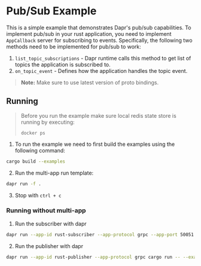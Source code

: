 # Pub/Sub Example

This is a simple example that demonstrates Dapr's pub/sub capabilities. To implement pub/sub in your rust application, you need to implement `AppCallback` server for subscribing to events. Specifically, the following two methods need to be implemented for pub/sub to work:

1. `list_topic_subscriptions` - Dapr runtime calls this method to get list of topics the application is subscribed to.
2. `on_topic_event` - Defines how the application handles the topic event.

> **Note:** Make sure to use latest version of proto bindings.

## Running

> Before you run the example make sure local redis state store is running by executing:
> ```
> docker ps
> ```

1. To run the example we need to first build the examples using the following command:

<!-- STEP
name: Build
background: false
sleep: 30
timeout: 60
-->

```bash
cargo build --examples
```

<!-- END_STEP -->

2. Run the multi-app run template:

<!-- STEP
name: Run Subscriber
output_match_mode: substring
match_order: sequential
expected_stdout_lines:
  - '== APP - rust-subscriber == Topic A - Order {'
  - '== APP - rust-subscriber ==     order_number: 0,'
  - '== APP - rust-subscriber ==     order_details: "Count is 0",'
  - '== APP - rust-subscriber == }'
  - '== APP - rust-subscriber == Topic A - Order {'
  - '== APP - rust-subscriber ==     order_number: 1,'
  - '== APP - rust-subscriber ==     order_details: "Count is 1",'
  - '== APP - rust-subscriber == }'
  - '== APP - rust-subscriber == Topic A - Order {'
  - '== APP - rust-subscriber ==     order_number: 2,'
  - '== APP - rust-subscriber ==     order_details: "Count is 2",'
  - '== APP - rust-subscriber == }'
  - '== APP - rust-subscriber == Topic A - Order {'
  - '== APP - rust-subscriber ==     order_number: 3,'
  - '== APP - rust-subscriber ==     order_details: "Count is 3",'
  - '== APP - rust-subscriber == }'
  - '== APP - rust-subscriber == Topic A - Order {'
  - '== APP - rust-subscriber ==     order_number: 4,'
  - '== APP - rust-subscriber ==     order_details: "Count is 4",'
  - '== APP - rust-subscriber == }'
  - '== APP - rust-subscriber == Topic A - Order {'
  - '== APP - rust-subscriber ==     order_number: 5,'
  - '== APP - rust-subscriber ==     order_details: "Count is 5",'
  - '== APP - rust-subscriber == }'
  - '== APP - rust-subscriber == Topic A - Order {'
  - '== APP - rust-subscriber ==     order_number: 6,'
  - '== APP - rust-subscriber ==     order_details: "Count is 6",'
  - '== APP - rust-subscriber == }'
  - '== APP - rust-subscriber == Topic A - Order {'
  - '== APP - rust-subscriber ==     order_number: 7,'
  - '== APP - rust-subscriber ==     order_details: "Count is 7",'
  - '== APP - rust-subscriber == }'
  - '== APP - rust-subscriber == Topic A - Order {'
  - '== APP - rust-subscriber ==     order_number: 8,'
  - '== APP - rust-subscriber ==     order_details: "Count is 8",'
  - '== APP - rust-subscriber == }'
  - '== APP - rust-subscriber == Topic A - Order {'
  - '== APP - rust-subscriber ==     order_number: 9,'
  - '== APP - rust-subscriber ==     order_details: "Count is 9",'
  - '== APP - rust-subscriber == }'
  - '== APP - rust-subscriber == Topic B - Refund {'
  - '== APP - rust-subscriber ==     order_number: 0,'
  - '== APP - rust-subscriber ==     refund_amount: 1200,'
  - '== APP - rust-subscriber == }'
  - '== APP - rust-subscriber == Topic B - Refund {'
  - '== APP - rust-subscriber ==     order_number: 1,'
  - '== APP - rust-subscriber ==     refund_amount: 1200,'
  - '== APP - rust-subscriber == }'
  - '== APP - rust-subscriber == Topic B - Refund {'
  - '== APP - rust-subscriber ==     order_number: 2,'
  - '== APP - rust-subscriber ==     refund_amount: 1200,'
  - '== APP - rust-subscriber == }'
  - '== APP - rust-subscriber == Topic B - Refund {'
  - '== APP - rust-subscriber ==     order_number: 3,'
  - '== APP - rust-subscriber ==     refund_amount: 1200,'
  - '== APP - rust-subscriber == }'
  - '== APP - rust-subscriber == Topic B - Refund {'
  - '== APP - rust-subscriber ==     order_number: 4,'
  - '== APP - rust-subscriber ==     refund_amount: 1200,'
  - '== APP - rust-subscriber == }'
  - '== APP - rust-subscriber == Topic B - Refund {'
  - '== APP - rust-subscriber ==     order_number: 5,'
  - '== APP - rust-subscriber ==     refund_amount: 1200,'
  - '== APP - rust-subscriber == }'
  - '== APP - rust-subscriber == Topic B - Refund {'
  - '== APP - rust-subscriber ==     order_number: 6,'
  - '== APP - rust-subscriber ==     refund_amount: 1200,'
  - '== APP - rust-subscriber == }'
  - '== APP - rust-subscriber == Topic B - Refund {'
  - '== APP - rust-subscriber ==     order_number: 7,'
  - '== APP - rust-subscriber ==     refund_amount: 1200,'
  - '== APP - rust-subscriber == }'
  - '== APP - rust-subscriber == Topic B - Refund {'
  - '== APP - rust-subscriber ==     order_number: 8,'
  - '== APP - rust-subscriber ==     refund_amount: 1200,'
  - '== APP - rust-subscriber == }'
  - '== APP - rust-subscriber == Topic B - Refund {'
  - '== APP - rust-subscriber ==     order_number: 9,'
  - '== APP - rust-subscriber ==     refund_amount: 1200,'
  - '== APP - rust-subscriber == }'
  - '== APP - rust-publisher == messages published'
background: true
sleep: 30
timeout_seconds: 90
-->


```bash
dapr run -f .
```

<!-- END_STEP -->

3. Stop with `ctrl + c`

### Running without multi-app

1. Run the subscriber with dapr
```bash
dapr run --app-id rust-subscriber --app-protocol grpc --app-port 50051 cargo run -- --example pubsub-subscriber
```

2. Run the publisher with dapr
```bash
dapr run --app-id rust-publisher --app-protocol grpc cargo run -- --example pubsub-publisher
```
